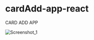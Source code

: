 # cardAdd-app-react
CARD ADD APP  

![Screenshot_1](https://user-images.githubusercontent.com/105991154/232269638-d281ca6a-db41-4513-9a85-2d48bc0a8b54.png)
